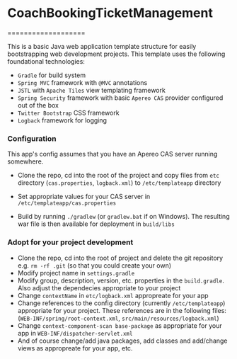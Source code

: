 # CoachBookingTicketManagement
===================

This is a basic Java web application template structure for easily bootstrapping web development projects. This template uses the following foundational technologies:

* `Gradle` for build system
* `Spring MVC` framework with `@MVC` annotations
* `JSTL` with `Apache Tiles` view templating framework
* `Spring Security` framework with basic `Apereo CAS` provider configured out of the box
* `Twitter Bootstrap` CSS framework
* `Logback` framework for logging

### Configuration

This app's config assumes that you have an Apereo CAS server running somewhere. 

* Clone the repo, cd into the root of the project and copy files from `etc` directory (`cas.properties`, `logback.xml`) to `/etc/templateapp` directory

* Set appropriate values for your CAS server in `/etc/templateapp/cas.properties`

* Build by running `./gradlew` (or `gradlew.bat` if on Windows). The resulting war file is then available for deployment in `build/libs`

### Adopt for your project development

* Clone the repo, cd into the root of project and delete the git repository e.g. `rm -rf .git` (so that you could create your own)
* Modify project name in `settings.gradle`
* Modify group, description, version, etc. properties in the `build.gradle`. Also adjust the dependecies appropriate to your project
* Change `contextName` in `etc/logback.xml` appropreate for your app
* Change references to the config directory (currently `/etc/templateapp`) appropriate for your project. These references are in the following files: (`WEB-INF/spring/root-context.xml`, `src/main/resources/logback.xml`)
* Change `context-component-scan base-package` as appropriate for your app in `WEB-INF/dispatcher-servlet.xml`
* And of course change/add java packages, add classes and add/change views as appropreate for your app, etc.
